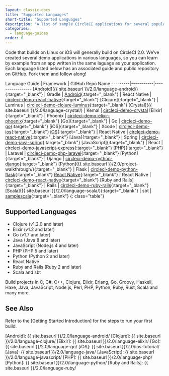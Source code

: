 ```yaml
---
layout: classic-docs
title: "Supported Languages"
short-title: "Supported Languages"
description: "A list of sample CircleCI applications for several popular languages"
categories:
  - language-guides
order: 0
---
```

Code that builds on Linux or iOS will generally build on CircleCI 2.0. We’ve created several demo applications in various languages, so you can learn by example from an app written in the same laguage as your application. Each language listed below has an associated guide and public repository on GitHub. Fork them and follow along!

Language Guide | Framework | GitHub Repo Name \---\---\---|\---\---\-----|\---\---\---\---\----- [Android]({{ site.baseurl }}/2.0/language-android/){:target="_blank"} | Gradle | [Android](https://github.com/CircleCI-Public/circleci-demo-react-native/blob/master/README.md){:target="_blank"} | React Native | [circleci-demo-react-native](https://github.com/CircleCI-Public/circleci-demo-react-native){:target="_blank"} [Clojure]{:target="_blank"} | Luminus | [circleci-demo-clojure-luminus](https://github.com/CircleCI-Public/circleci-demo-clojure-luminus){:target="_blank"} [Crystal]({{ site.baseurl }}/2.0/language-crystal/) | Kemal | [circleci-demo-crystal](https://github.com/teesloane/circleci-demo-crystal) [Elixir]{:target="_blank"} | Phoenix | [circleci-demo-elixir-phoenix](https://github.com/CircleCI-Public/circleci-demo-elixir-phoenix){:target="_blank"} [Go]{:target="_blank"} | Go | [circleci-demo-go](https://github.com/CircleCI-Public/circleci-demo-go){:target="_blank"} [iOS]{:target="_blank"} | Xcode | [circleci-demo-ios](https://github.com/CircleCI-Public/circleci-demo-ios){:target="_blank"} [iOS](https://github.com/CircleCI-Public/circleci-demo-react-native/blob/master/README.md){:target="_blank"} | React Native | [circleci-demo-react-native](https://github.com/CircleCI-Public/circleci-demo-react-native){:target="_blank"} [Java]{:target="_blank"} | Spring | [circleci-demo-java-spring](https://github.com/CircleCI-Public/circleci-demo-java-spring){:target="_blank"} [JavaScript]{:target="_blank"} | React | [circleci-demo-javascript-express](https://github.com/CircleCI-Public/circleci-demo-javascript-express){:target="_blank"} [PHP]{:target="_blank"} | Laravel | [circleci-demo-php-laravel](https://github.com/CircleCI-Public/circleci-demo-php-laravel){:target="_blank"} [Python]{:target="_blank"} | Django | [circleci-demo-python-django](https://github.com/CircleCI-Public/circleci-demo-python-django){:target="_blank"} [Python]({{ site.baseurl }}/2.0/project-walkthrough/){:target="_blank"} | Flask | [circleci-demo-python-flask](https://github.com/CircleCI-Public/circleci-demo-python-flask){:target="_blank"} [React Native](https://github.com/CircleCI-Public/circleci-demo-react-native/blob/master/README.md){:target="_blank"} | React Native | [circleci-demo-react-native](https://github.com/CircleCI-Public/circleci-demo-react-native){:target="_blank"} [Ruby and Rails]{:target="_blank"} | Rails | [circleci-demo-ruby-rails](https://github.com/CircleCI-Public/circleci-demo-ruby-rails){:target="_blank"} [Scala]({{ site.baseurl }}/2.0/language-scala/){:target="_blank"} | sbt | [samplescala](https://github.com/ariv3ra/samplescala){:target="_blank"} {: class="table"}

## Supported Languages

- Clojure (v1.2.0 and later)
- Elixir (v1.2 and later)
- Go (v1.7 and later)
- Java (Java 8 and later)
- JavaScript (Node.js 4 and later)
- PHP (PHP 5 and later)
- Python (Python 2 and later)
- React Native
- Ruby and Rails (Ruby 2 and later)
- Scala and sbt

Build projects in C, C#, C++, Clojure, Elixir, Erlang, Go, Groovy, Haskell, Haxe, Java, JavaScript, Node.js, Perl, PHP, Python, Ruby, Rust, Scala and many more.

## See Also

Refer to the [Getting Started Introduction] for the steps to run your first build.

[Android]: {{ site.baseurl }}/2.0/language-android/ [Clojure]: {{ site.baseurl }}/2.0/language-clojure/ [Elixir]: {{ site.baseurl }}/2.0/language-elixir/ [Go]: {{ site.baseurl }}/2.0/language-go/ [iOS]: {{ site.baseurl }}/2.0/ios-tutorial/ [Java]: {{ site.baseurl }}/2.0/language-java/ [JavaScript]: {{ site.baseurl }}/2.0/language-javascript/ [PHP]: {{ site.baseurl }}/2.0/language-php/ [Python]: {{ site.baseurl }}/2.0/language-python/ [Ruby and Rails]: {{ site.baseurl }}/2.0/language-ruby/